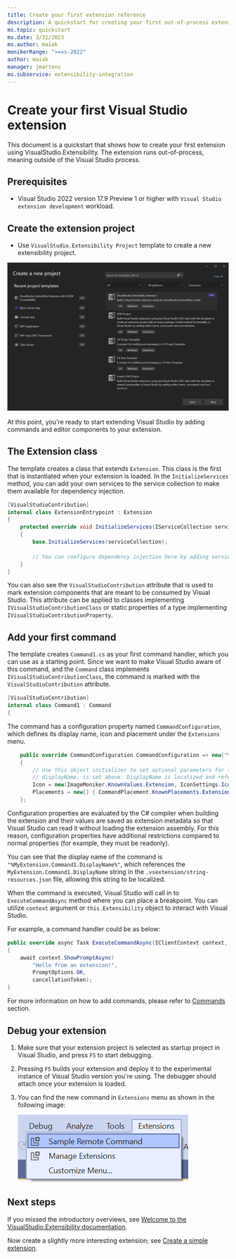 ```yaml
---
title: Create your first extension reference
description: A quickstart for creating your first out-of-process extension
ms.topic: quickstart
ms.date: 3/31/2023
ms.author: maiak
monikerRange: ">=vs-2022"
author: maiak
manager: jmartens
ms.subservice: extensibility-integration
---
```


# Create your first Visual Studio extension

This document is a quickstart that shows how to create your first extension using VisualStudio.Extensibility. The extension runs out-of-process, meaning outside of the Visual Studio process.

## Prerequisites

* Visual Studio 2022 version 17.9 Preview 1 or higher with `Visual Studio extension development` workload.

## Create the extension project

* Use `VisualStudio.Extensibility Project` template to create a new extensibility project.

![Screenshot of the VSExtensibility template.](./media/visual-studio-extensibility-project-template.png)

At this point, you're ready to start extending Visual Studio by adding commands and editor components to your extension.

## The Extension class

The template creates a class that extends `Extension`. This class is the first that is instantiated when your extension is loaded. In the `InitializeServices` method, you can add your own services to the service collection to make them available for dependency injection.

```csharp
[VisualStudioContribution]
internal class ExtensionEntrypoint : Extension
{
    protected override void InitializeServices(IServiceCollection serviceCollection)
    {
        base.InitializeServices(serviceCollection);

        // You can configure dependency injection here by adding services to the serviceCollection.
    }
}
```

You can also see the `VisualStudioContribution` attribute that is used to mark extension components that are meant to be consumed by Visual Studio. This attribute can be applied to classes implementing `IVisualStudioContributionClass` or static properties of a type implementing `IVisualStudioContributionProperty`.

## Add your first command

The template creates `Command1.cs` as your first command handler, which you can use as a starting point. Since we want to make Visual Studio aware of this command, and the `Command` class implements `IVisualStudioContributionClass`, the command is marked with the `VisualStudioContribution` attribute.

```csharp
[VisualStudioContribution]
internal class Command1 : Command
{
```

The command has a configuration property named `CommandConfiguration`, which defines its display name, icon and placement under the `Extensions` menu.

```csharp
    public override CommandConfiguration CommandConfiguration => new("%MyExtension.Command1.DisplayName%")
    {
        // Use this object initializer to set optional parameters for the command. The required parameter,
        // displayName, is set above. DisplayName is localized and references an entry in .vsextension\string-resources.json.
        Icon = new(ImageMoniker.KnownValues.Extension, IconSettings.IconAndText),
        Placements = new[] { CommandPlacement.KnownPlacements.ExtensionsMenu },
    };
```

Configuration properties are evaluated by the C# compiler when building the extension and their values are saved as extension metadata so that Visual Studio can read it without loading the extension assembly. For this reason, configuration properties have additional restrictions compared to normal properties (for example, they must be readonly).

You can see that the display name of the command is `"%MyExtension.Command1.DisplayName%"`, which references the `MyExtension.Command1.DisplayName` string in the `.vsextension/string-resources.json` file, allowing this string to be localized.

When the command is executed, Visual Studio will call in to `ExecuteCommandAsync` method where you can place a breakpoint. You can utilize `context` argument or `this.Extensibility` object to interact with Visual Studio.

For example, a command handler could be as below:

```csharp
public override async Task ExecuteCommandAsync(IClientContext context, CancellationToken cancellationToken)
{
    await context.ShowPromptAsync(
        "Hello from an extension!", 
        PromptOptions.OK, 
        cancellationToken);
}
```

For more information on how to add commands, please refer to [Commands](../command/command.md) section.

## Debug your extension

1. Make sure that your extension project is selected as startup project in Visual Studio, and press `F5` to start debugging.
2. Pressing `F5` builds your extension and deploy it to the experimental instance of Visual Studio version you're using. The debugger should attach once your extension is loaded.
3. You can find the new command in `Extensions` menu as shown in the following image:

   ![Screenshot showing sample command.](./media/extension-command.png)

## Next steps

If you missed the introductory overviews, see [Welcome to the VisualStudio.Extensibility documentation](../visualstudio-extensibility.md#concepts).

Now create a slightly more interesting extension; see [Create a simple extension](tutorial-create-simple-extension.md).
